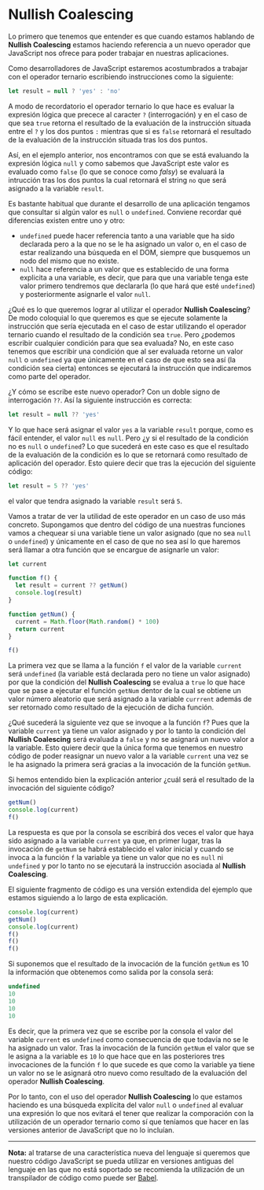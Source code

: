 # Nullish Coalescing

Lo primero que tenemos que entender es que cuando estamos hablando de **Nullish Coalescing** estamos haciendo referencia a un nuevo operador que JavaScript nos ofrece para poder trabajar en nuestras aplicaciones.

Como desarrolladores de JavaScript estaremos acostumbrados a trabajar con el operador ternario escribiendo instrucciones como la siguiente:

```javascript
let result = null ? 'yes' : 'no'
```

A modo de recordatorio el operador ternario lo que hace es evaluar la expresión lógica que precece al caracter `?` (interrogación) y en el caso de que sea `true` retorna el resultado de la evaluación de la instrucción situada entre el `?` y los dos puntos `:` mientras que si es `false` retornará el resultado de la evaluación de la instrucción situada tras los dos puntos.

Así, en el ejemplo anterior, nos encontramos con que se está evaluando la expresión lógica `null` y como sabemos que JavaScript este valor es evaluado como `false` (lo que se conoce como *falsy*) se evaluará la intrucción tras los dos puntos la cual retornará el string `no` que será asignado a la variable `result`.

Es bastante habitual que durante el desarrollo de una aplicación tengamos que consultar si algún valor es `null` o `undefined`. Conviene recordar qué diferencias existen entre uno y otro:

* `undefined` puede hacer referencia tanto a una variable que ha sido declarada pero a la que no se le ha asignado un valor o, en el caso de estar realizando una búsqueda en el DOM, siempre que busquemos un nodo del mismo que no existe.
* `null` hace referencia a un valor que es establecido de una forma explicita a una variable, es decir, que para que una variable tenga este valor primero tendremos que declararla (lo que hará que esté `undefined`) y posteriormente asignarle el valor `null`.

¿Qué es lo que queremos lograr al utilizar el operador **Nullish Coalescing**? De modo coloquial lo que queremos es que se ejecute solamente la instrucción que sería ejecutada en el caso de estar utilizando el operador ternario cuando el resultado de la condición sea `true`. Pero ¿podemos escribir cualquier condición para que sea evaluada? No, en este caso tenemos que escribir una condición que al ser evaluada retorne un valor `null` o `undefined` ya que únicamente en el caso de que esto sea así (la condición sea cierta) entonces se ejecutará la instrucción que indicaremos como parte del operador.

¿Y cómo se escribe este nuevo operador? Con un doble signo de interrogación `??`. Así la siguiente instrucción es correcta:

```javascript
let result = null ?? 'yes'
```

Y lo que hace será asignar el valor `yes` a la variable `result` porque, como es fácil entender, el valor `null` es `null`. Pero ¿y si el resultado de la condición no es `null` o `undefined`? Lo que sucederá en este caso es que el resultado de la evaluación de la condición es lo que se retornará como resultado de aplicación del operador. Esto quiere decir que tras la ejecución del siguiente código:

```javascript
let result = 5 ?? 'yes'
```

el valor que tendra asignado la variable `result` será `5`.

Vamos a tratar de ver la utilidad de este operador en un caso de uso más concreto. Supongamos que dentro del código de una nuestras funciones vamos a chequear si una variable tiene un valor asignado (que no sea `null` o `undefined`) y únicamente en el caso de que no sea así lo que haremos será llamar a otra función que se encargue de asignarle un valor:

```javascript
let current

function f() {
  let result = current ?? getNum()
  console.log(result)
}

function getNum() {
  current = Math.floor(Math.random() * 100)
  return current
}

f()
```

La primera vez que se llama a la función `f` el valor de la variable `current` será `undefined` (la variable está declarada pero no tiene un valor asignado) por que la condición del **Nullish Coalescing** se evalua a `true` lo que hace que se pase a ejecutar el función `getNum` dentor de la cual se obtiene un valor número aleatorio que será asignado a la variable `currrent` además de ser retornado como resultado de la ejecución de dicha función.

¿Qué sucederá la siguiente vez que se invoque a la función `f`? Pues que la variable `current` ya tiene un valor asignado y por lo tanto la condición del **Nullish Coalescing** será evaluada a `false` y no se asignará un nuevo valor a la variable.
Esto quiere decir que la única forma que tenemos en nuestro código de poder reasignar un nuevo valor a la variable `current` una vez se le ha asignado la primera será gracias a la invocación de la función `getNum`.

Si hemos entendido bien la explicación anterior ¿cuál será el resultado de la invocación del siguiente código?

```javascript
getNum()
console.log(current)
f()
```

La respuesta es que por la consola se escribirá dos veces el valor que haya sido asignado a la variable `current` ya que, en primer lugar, tras la invocación de `getNum` se habrá establecido el valor inicial y cuando se invoca a la función `f` la variable ya tiene un valor que no es `null` ni `undefined` y por lo tanto no se ejecutará la instrucción asociada al **Nullish Coalescing**.

El siguiente fragmento de código es una versión extendida del ejemplo que estamos siguiendo a lo largo de esta explicación.

```javascript
console.log(current)
getNum()
console.log(current)
f()
f()
f()
```

Si suponemos que el resultado de la invocación de la función `getNum` es 10 la información que obtenemos como salida por la consola será:

```javascript
undefined
10
10
10
10
```

Es decir, que la primera vez que se escribe por la consola el valor del variable `current` es `undefined` como consecuencia de que todavía no se le ha asignado un valor. Tras la invocación de la función `getNum` el valor que se le asigna a la variable es `10` lo que hace que en las posteriores tres invocaciones de la función `f` lo que sucede es que como la variable ya tiene un valor no se le asignará otro nuevo como resultado de la evaluación del operador **Nullish Coalescing**.

Por lo tanto, con el uso del operador **Nullish Coalescing** lo que estamos haciendo es una búsqueda explícita del valor `null` o `undefined` al evaluar una expresión lo que nos evitará el tener que realizar la comporación con la utilización de un operador ternario como sí que teníamos que hacer en las versiones anterior de JavaScript que no lo incluían.

---
**Nota:** al tratarse de una característica nueva del lenguaje si queremos que nuestro código JavaScript se pueda utilizar en versiones antiguas del lenguaje en las que no está soportado se recomienda la utilización de un transpilador de código como puede ser [Babel](https://babeljs.io/).
